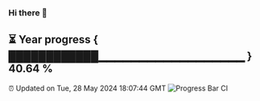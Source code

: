 ### Hi there 👋
⏳ Year progress { ████████████▁▁▁▁▁▁▁▁▁▁▁▁▁▁▁▁▁▁ } 40.64 %
---
⏰ Updated on Tue, 28 May 2024 18:07:44 GMT
![Progress Bar CI](https://github.com/Moyi321/Moyi321/workflows/Progress%20Bar%20CI/badge.svg)

